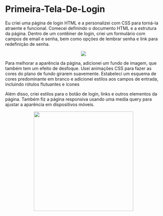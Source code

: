 # Primeira-Tela-De-Login
Eu criei uma página de login HTML e a personalizei com CSS para torná-la atraente e funcional. Comecei definindo o documento HTML e a estrutura da página. Dentro de um contêiner de login, criei um formulário com campos de email e senha, bem como opções de lembrar senha e link para redefinição de senha.
<div align="center">
<img src="https://github.com/FIDEL7Z/Primeira-Tela-De-Login/assets/103468557/1f925c6e-4bdb-4d90-9d19-a38eba7ee5b5" />
</div>

Para melhorar a aparência da página, adicionei um fundo de imagem, que também tem um efeito de desfoque. Usei animações CSS para fazer as cores do plano de fundo girarem suavemente. Estabeleci um esquema de cores predominante em branco e adicionei estilos aos campos de entrada, incluindo rótulos flutuantes e ícones


Além disso, criei estilos para o botão de login, links e outros elementos da página. Também fiz a página responsiva usando uma media query para ajustar a aparência em dispositivos móveis.

<div align="center">
<img src="https://github.com/FIDEL7Z/Primeira-Tela-De-Login/assets/103468557/5a8cc361-d72f-4074-aa41-9b6ec7dce89f" width="320"/>
</div>
